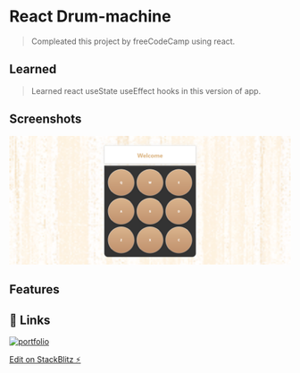 # React Drum-machine 

> Compleated this project by freeCodeCamp using react.

## Learned 

> Learned react useState useEffect hooks in this version of app.

## Screenshots

![screenshot](https://github.com/mskDev0092/react-drum-machine-fcc23/blob/main/Screenshot%202023-08-30%20at%2011-26-04%20Welcome.png)

## Features

## 🔗 Links

[![portfolio](https://img.shields.io/badge/my_portfolio-000?style=for-the-badge&logo=ko-fi&logoColor=white)](https://github.com/mskDev0092)

[Edit on StackBlitz ⚡️](https://stackblitz.com/edit/react-drum-machine-fcc23)
